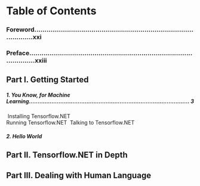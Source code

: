 # Table of Contents

### Foreword...........................................................................................xxi

### Preface..............................................................................................xxiii

## Part I. Getting Started

##### 1. You Know, for Machine Learning............................................................................................ 3

​     Installing Tensorflow.NET                                                                                                                   
​     Running Tensorflow.NET
​     Talking to Tensorflow.NET

##### 2. Hello World

## Part II. Tensorflow.NET in Depth

## Part III. Dealing with Human Language

